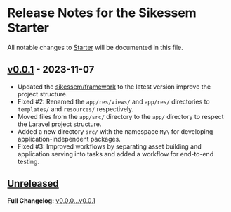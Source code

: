 # Release Notes for the Sikessem Starter

All notable changes to [Starter](https://github.com/sikessem/starter) will be documented in this file.

## [v0.0.1](https://github.com/sikessem/starter/releases/tag/v0.0.1) - 2023-11-07

- Updated the [sikessem/framework](https://github.com/sikessem/framework) to the latest version improve the project structure.
- Fixed #2: Renamed the `app/res/views/` and `app/res/` directories to `templates/` and `resources/` respectively.
- Moved files from the `app/src/` directory to the `app/` directory to respect the Laravel project structure.
- Added a new directory `src/` with the namespace `My\` for developing application-independent packages.
- Fixed #3: Improved workflows by separating asset building and application serving into tasks and added a workflow for end-to-end testing.

## [Unreleased](https://github.com/sikessem/starter/compare/v0.0.1...HEAD)

**Full Changelog:** [v0.0.0...v0.0.1](https://github.com/sikessem/starter/compare/v0.0.0...v0.0.1)
